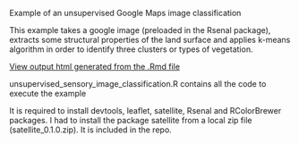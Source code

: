 Example of an unsupervised Google Maps image classification

This example takes a google image (preloaded in the Rsenal package), extracts some structural properties of the land surface and applies k-means algorithm in order to identify three clusters or types of vegetation.

[View output html generated from the .Rmd file](http://joseallones.github.io/Example_unsupervised_sensor_image_classification/unsupervised_sensory_image_classification.html) 

unsupervised_sensory_image_classification.R contains all the code to execute the example

It is required to install devtools, leaflet, satellite, Rsenal and RColorBrewer packages.
I had to install the package satellite from a local zip file (satellite_0.1.0.zip). It is included in the repo.

